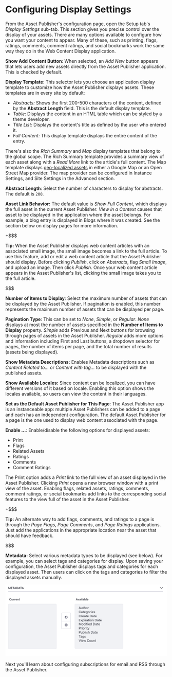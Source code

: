# Configuring Display Settings [](id=configuring-display-settings)

From the Asset Publisher's configuration page, open the Setup tab's *Display
Settings* sub-tab. This section gives you precise control over the display of
your assets. There are many options available to configure how you want your
content to appear. Many of these, such as printing, flags, ratings, comments,
comment ratings, and social bookmarks work the same way they do in the Web
Content Display application.

**Show Add Content Button**: When selected, an *Add New* button appears that
lets users add new assets directly from the Asset Publisher application. This
is checked by default.

**Display Template**: This selector lets you choose an application display
template to customize how the Asset Publisher displays assets. These templates
are in every site by default:

- *Abstracts:* Shows the first 200-500 characters of the
  content, defined by the **Abstract Length** field. This is the default display
  template. 
- *Table:* Displays the content in an HTML table which can
  be styled by a theme developer.
- *Title List:* Displays the content's title as defined by
  the user who entered it.
- *Full Content:* This display template displays the entire content of the entry.

There's also the *Rich Summary* and *Map* display templates that belong to
the global scope. The Rich Summary template provides a summary view of each
asset along with a *Read More* link to the article's full content. The Map
template displays [geo-localized assets](/discover/portal/-/knowledge_base/7-1/geolocating-assets)
in either a Google Map or an Open Street Map provider. The map provider can
be configured in Instance Settings, and Site Settings in the Advanced
section.

**Abstract Length**: Select the number of characters to display for abstracts.
The default is `200`.

**Asset Link Behavior:** The default value is *Show Full Content*, which
displays the full asset in the current Asset Publisher. *View in a Context*
causes that asset to be displayed in the application where the asset belongs.
For example, a blog entry is displayed in Blogs where it was created. See the
section below on display pages for more information.

+$$$

**Tip:** When the Asset Publisher displays web content articles with an
associated small image, the small image becomes a link to the full article. To
use this feature, add or edit a web content article that the Asset Publisher
should display. Before clicking *Publish*, click on *Abstracts*, flag *Small
Image*, and upload an image. Then click *Publish*. Once your web content article
appears in the Asset Publisher's list, clicking the small image takes you to the
full article.

$$$

**Number of Items to Display**: Select the maximum number of assets that can be
displayed by the Asset Publisher. If pagination is enabled, this number
represents the maximum number of assets that can be displayed per page.

**Pagination Type**: This can be set to *None*, *Simple*, or *Regular*. *None*
displays at most the number of assets specified in the **Number of Items to
Display** property. *Simple* adds Previous and Next buttons for browsing through
pages of assets in the Asset Publisher. *Regular* adds more options and
information including First and Last buttons, a dropdown selector for pages,
the number of items per page, and the total number of results (assets being
displayed).

**Show Metadata Descriptions:** Enables Metadata descriptions such as
*Content Related to...* or *Content with tag...* to be displayed with the
published assets.

**Show Available Locales:** Since content can be localized, you can have
different versions of it based on locale. Enabling this option shows the locales
available, so users can view the content in their languages.

**Set as the Default Asset Publisher for This Page**: The Asset Publisher app is
an instanceable app: multiple Asset Publishers can be added to a page and each
has an independent configuration. The default Asset Publisher for a page is the
one used to display web content associated with the page.

**Enable ...**: Enable/disable the following options for displayed assets:

- Print
- Flags
- Related Assets
- Ratings
- Comments
- Comment Ratings

The Print option adds a *Print* link to the full view of an asset displayed in
the Asset Publisher. Clicking *Print* opens a new browser window with a print
view of the asset. Enabling flags, related assets, ratings, comments, comment
ratings, or social bookmarks add links to the corresponding social features to
the view full of the asset in the Asset Publisher.

+$$$

**Tip:** An alternate way to add flags, comments, and ratings to a page is
through the *Page Flags*, *Page Comments*, and *Page Ratings* applications. Just
add the applications in the appropriate location near the asset that should have
feedback.

$$$

**Metadata:** Select various metadata types to be displayed (see below). For
example, you can select tags and categories for display. Upon saving your
configuration, the Asset Publisher displays tags and categories for each
displayed asset. Then users can click on the tags and categories to filter the
displayed assets manually. 

![Figure 1: You can configure the Asset Publisher to display various kinds of metadata about the displayed assets.](../../../../images/available-metadata-fields.png)

Next you'll learn about configuring subscriptions for email and RSS through the 
Asset Publisher. 

